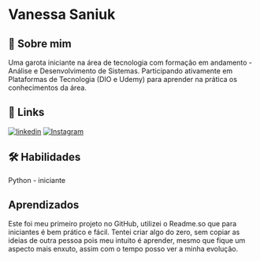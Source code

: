 # Vanessa Saniuk


## 📖 Sobre mim
Uma garota iniciante na área de tecnologia com formação em andamento - Análise e Desenvolvimento de Sistemas. Participando ativamente em Plataformas de Tecnologia (DIO e Udemy) para aprender na prática os conhecimentos da área.



## 🔗 Links

[![linkedin](https://img.shields.io/badge/linkedin-0A66C2?style=for-the-badge&logo=linkedin&logoColor=white)](https://www.linkedin.com/in/vanessa-de-lima-1752a98a)
[![Instagram](https://img.shields.io/badge/Instagram-000?style=for-the-badge&logo=instagram)](https://www.instagram.com/vanessasaniuk/)


## 🛠 Habilidades
Python - iniciante


## Aprendizados

Este foi meu primeiro projeto no GitHub, utilizei o Readme.so que para iniciantes é bem prático e fácil. Tentei criar algo do zero, sem copiar as ideias de outra pessoa pois meu intuito é aprender, mesmo que fique um aspecto mais enxuto, assim com o tempo posso ver a minha evolução.
